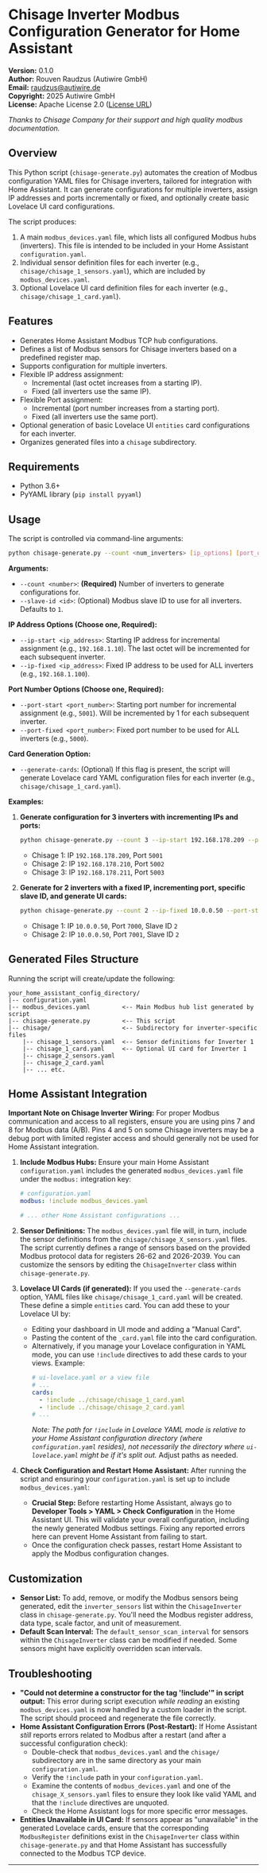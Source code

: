 # Chisage Inverter Modbus Configuration Generator for Home Assistant

**Version:** 0.1.0  
**Author:** Rouven Raudzus (Autiwire GmbH)  
**Email:** raudzus@autiwire.de  
**Copyright:** 2025 Autiwire GmbH  
**License:** Apache License 2.0 ([License URL](https://www.apache.org/licenses/LICENSE-2.0))

*Thanks to Chisage Company for their support and high quality modbus documentation.*

## Overview

This Python script (`chisage-generate.py`) automates the creation of Modbus configuration YAML files for Chisage inverters, tailored for integration with Home Assistant. It can generate configurations for multiple inverters, assign IP addresses and ports incrementally or fixed, and optionally create basic Lovelace UI card configurations.

The script produces:
1.  A main `modbus_devices.yaml` file, which lists all configured Modbus hubs (inverters). This file is intended to be included in your Home Assistant `configuration.yaml`.
2.  Individual sensor definition files for each inverter (e.g., `chisage/chisage_1_sensors.yaml`), which are included by `modbus_devices.yaml`.
3.  Optional Lovelace UI card definition files for each inverter (e.g., `chisage/chisage_1_card.yaml`).

## Features

*   Generates Home Assistant Modbus TCP hub configurations.
*   Defines a list of Modbus sensors for Chisage inverters based on a predefined register map.
*   Supports configuration for multiple inverters.
*   Flexible IP address assignment:
    *   Incremental (last octet increases from a starting IP).
    *   Fixed (all inverters use the same IP).
*   Flexible Port assignment:
    *   Incremental (port number increases from a starting port).
    *   Fixed (all inverters use the same port).
*   Optional generation of basic Lovelace UI `entities` card configurations for each inverter.
*   Organizes generated files into a `chisage` subdirectory.

## Requirements

*   Python 3.6+
*   PyYAML library (`pip install pyyaml`)

## Usage

The script is controlled via command-line arguments:

```bash
python chisage-generate.py --count <num_inverters> [ip_options] [port_options] [--slave-id <id>] [--generate-cards]
```

**Arguments:**

*   `--count <number>`: **(Required)** Number of inverters to generate configurations for.
*   `--slave-id <id>`: (Optional) Modbus slave ID to use for all inverters. Defaults to `1`.

**IP Address Options (Choose one, Required):**

*   `--ip-start <ip_address>`: Starting IP address for incremental assignment (e.g., `192.168.1.10`). The last octet will be incremented for each subsequent inverter.
*   `--ip-fixed <ip_address>`: Fixed IP address to be used for ALL inverters (e.g., `192.168.1.100`).

**Port Number Options (Choose one, Required):**

*   `--port-start <port_number>`: Starting port number for incremental assignment (e.g., `5001`). Will be incremented by 1 for each subsequent inverter.
*   `--port-fixed <port_number>`: Fixed port number to be used for ALL inverters (e.g., `5000`).

**Card Generation Option:**

*   `--generate-cards`: (Optional) If this flag is present, the script will generate Lovelace card YAML configuration files for each inverter (e.g., `chisage/chisage_1_card.yaml`).

**Examples:**

1.  **Generate configuration for 3 inverters with incrementing IPs and ports:**
    ```bash
    python chisage-generate.py --count 3 --ip-start 192.168.178.209 --port-start 5001
    ```
    *   Chisage 1: IP `192.168.178.209`, Port `5001`
    *   Chisage 2: IP `192.168.178.210`, Port `5002`
    *   Chisage 3: IP `192.168.178.211`, Port `5003`

2.  **Generate for 2 inverters with a fixed IP, incrementing port, specific slave ID, and generate UI cards:**
    ```bash
    python chisage-generate.py --count 2 --ip-fixed 10.0.0.50 --port-start 7000 --slave-id 2 --generate-cards
    ```
    *   Chisage 1: IP `10.0.0.50`, Port `7000`, Slave ID `2`
    *   Chisage 2: IP `10.0.0.50`, Port `7001`, Slave ID `2`

## Generated Files Structure

Running the script will create/update the following:

```
your_home_assistant_config_directory/
|-- configuration.yaml
|-- modbus_devices.yaml         <-- Main Modbus hub list generated by script
|-- chisage-generate.py         <-- This script
|-- chisage/                    <-- Subdirectory for inverter-specific files
    |-- chisage_1_sensors.yaml  <-- Sensor definitions for Inverter 1
    |-- chisage_1_card.yaml     <-- Optional UI card for Inverter 1
    |-- chisage_2_sensors.yaml
    |-- chisage_2_card.yaml
    |-- ... etc.
```

## Home Assistant Integration

**Important Note on Chisage Inverter Wiring:** For proper Modbus communication and access to all registers, ensure you are using pins 7 and 8 for Modbus data (A/B). Pins 4 and 5 on some Chisage inverters may be a debug port with limited register access and should generally not be used for Home Assistant integration.

1.  **Include Modbus Hubs:**
    Ensure your main Home Assistant `configuration.yaml` includes the generated `modbus_devices.yaml` file under the `modbus:` integration key:
    ```yaml
    # configuration.yaml
    modbus: !include modbus_devices.yaml

    # ... other Home Assistant configurations ...
    ```

2.  **Sensor Definitions:**
    The `modbus_devices.yaml` file will, in turn, include the sensor definitions from the `chisage/chisage_X_sensors.yaml` files. The script currently defines a range of sensors based on the provided Modbus protocol data for registers 26-62 and 2026-2039. You can customize the sensors by editing the `ChisageInverter` class within `chisage-generate.py`.

3.  **Lovelace UI Cards (if generated):**
    If you used the `--generate-cards` option, YAML files like `chisage/chisage_1_card.yaml` will be created. These define a simple `entities` card. You can add these to your Lovelace UI by:
    *   Editing your dashboard in UI mode and adding a "Manual Card".
    *   Pasting the content of the `_card.yaml` file into the card configuration.
    *   Alternatively, if you manage your Lovelace configuration in YAML mode, you can use `!include` directives to add these cards to your views. Example:
        ```yaml
        # ui-lovelace.yaml or a view file
        # ...
        cards:
          - !include ../chisage/chisage_1_card.yaml
          - !include ../chisage/chisage_2_card.yaml
        # ...
        ```
        *Note: The path for `!include` in Lovelace YAML mode is relative to your Home Assistant configuration directory (where `configuration.yaml` resides), not necessarily the directory where `ui-lovelace.yaml` might be if it's split out.* Adjust paths as needed.

4.  **Check Configuration and Restart Home Assistant:**
    After running the script and ensuring your `configuration.yaml` is set up to include `modbus_devices.yaml`:
    *   **Crucial Step:** Before restarting Home Assistant, always go to **Developer Tools > YAML > Check Configuration** in the Home Assistant UI. This will validate your overall configuration, including the newly generated Modbus settings. Fixing any reported errors here can prevent Home Assistant from failing to start.
    *   Once the configuration check passes, restart Home Assistant to apply the Modbus configuration changes.

## Customization

*   **Sensor List:** To add, remove, or modify the Modbus sensors being generated, edit the `inverter_sensors` list within the `ChisageInverter` class in `chisage-generate.py`. You'll need the Modbus register address, data type, scale factor, and unit of measurement.
*   **Default Scan Interval:** The `default_sensor_scan_interval` for sensors within the `ChisageInverter` class can be modified if needed. Some sensors might have explicitly overridden scan intervals.

## Troubleshooting

*   **"Could not determine a constructor for the tag '!include'" in script output:** This error during script execution *while reading* an existing `modbus_devices.yaml` is now handled by a custom loader in the script. The script should proceed and regenerate the file correctly.
*   **Home Assistant Configuration Errors (Post-Restart):** If Home Assistant *still* reports errors related to Modbus after a restart (and after a successful configuration check):
    *   Double-check that `modbus_devices.yaml` and the `chisage/` subdirectory are in the same directory as your main `configuration.yaml`.
    *   Verify the `!include` path in your `configuration.yaml`.
    *   Examine the contents of `modbus_devices.yaml` and one of the `chisage_X_sensors.yaml` files to ensure they look like valid YAML and that the `!include` directives are unquoted.
    *   Check the Home Assistant logs for more specific error messages.
*   **Entities Unavailable in UI Card:** If sensors appear as "unavailable" in the generated Lovelace cards, ensure that the corresponding `ModbusRegister` definitions exist in the `ChisageInverter` class within `chisage-generate.py` and that Home Assistant has successfully connected to the Modbus TCP device.

--- 